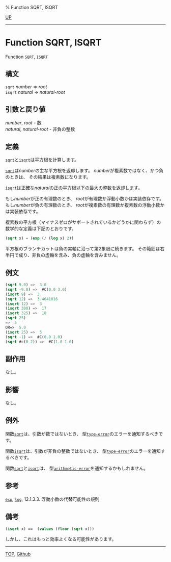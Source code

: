 % Function SQRT, ISQRT

[UP](12.2.html)  

---

# Function **SQRT, ISQRT**


Function `SQRT`, `ISQRT`


## 構文

`sqrt` *number* => *root*  
`isqrt` *natural* => *natural-root*


## 引数と戻り値

*number*, *root* - 数  
*natural*, *natural-root* - 非負の整数


## 定義

[`sqrt`](12.2.sqrt.html)と[`isqrt`](12.2.sqrt.html)は平方根を計算します。

[`sqrt`](12.2.sqrt.html)は*number*の主な平方根を返却します。
*number*が複素数ではなく、かつ負のときは、
その結果は複素数になります。

[`isqrt`](12.2.sqrt.html)は正確な*natural*の正の平方根以下の最大の整数を返却します。

もし*number*が正の有理数のとき、
*root*が有理数か浮動小数かは実装依存です。
もし*number*が負の有理数のとき、
*root*が複素数の有理数か複素数の浮動小数かは実装依存です。

複素数の平方根（マイナスゼロがサポートされているかどうかに関わらず）の
数学的な定義は下記のとおりです。

```lisp
(sqrt x) = (exp (/ (log x) 2))
```

平方根のブランチカットは負の実軸に沿って第2象限に続きます。
その範囲は右半円で成り、非負の虚軸を含み、負の虚軸を含みません。


## 例文

```lisp
(sqrt 9.0) =>  3.0
(sqrt -9.0) =>  #C(0.0 3.0)
(isqrt 9) =>  3
(sqrt 12) =>  3.4641016
(isqrt 12) =>  3
(isqrt 300) =>  17
(isqrt 325) =>  18
(sqrt 25)
=>  5
OR=>  5.0
(isqrt 25) =>  5
(sqrt -1) =>  #C(0.0 1.0)
(sqrt #c(0 2)) =>  #C(1.0 1.0)
```


## 副作用

なし。


## 影響

なし。


## 例外

関数[`sqrt`](12.2.sqrt.html)は、引数が数ではないとき、
型[`type-error`](4.4.type-error.html)のエラーを通知するべきです。

関数[`isqrt`](12.2.sqrt.html)は、引数が非負の整数ではないとき、
型[`type-error`](4.4.type-error.html)のエラーを通知するべきです。

関数[`sqrt`](12.2.sqrt.html)と[`isqrt`](12.2.sqrt.html)は、
型[`arithmetic-error`](12.2.arithmetic-error.html)を通知するかもしれません。


## 参考

[`exp`](12.2.exp.html),
[`log`](12.2.log.html),
12.1.3.3. 浮動小数の代替可能性の規則


## 備考

```lisp
(isqrt x) ==  (values (floor (sqrt x))) 
```

しかし、これはもっと効率よくなる可能性があります。


---
[TOP](index.html),  [Github](https://github.com/nptcl/npt-japanese)

